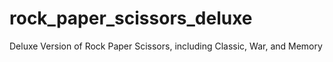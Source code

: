 # rock_paper_scissors_deluxe
Deluxe Version of Rock Paper Scissors, including Classic, War, and Memory
